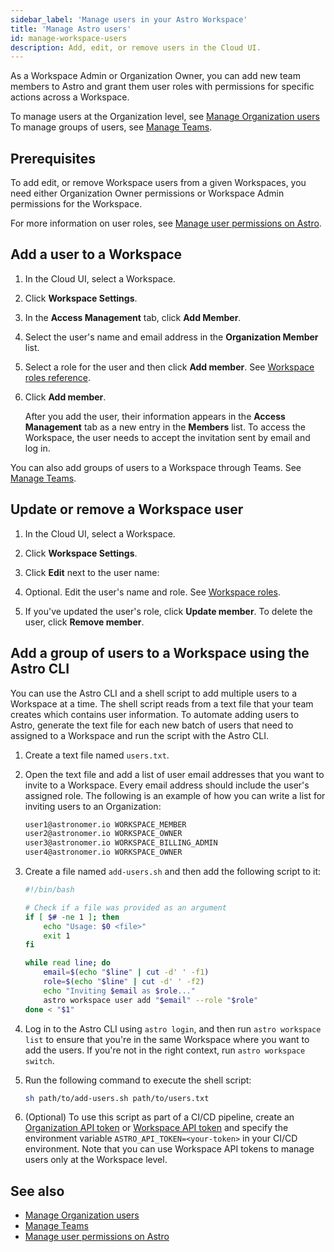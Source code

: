 ```yaml
---
sidebar_label: 'Manage users in your Astro Workspace'
title: 'Manage Astro users'
id: manage-workspace-users
description: Add, edit, or remove users in the Cloud UI.
---
```


As a Workspace Admin or Organization Owner, you can add new team members to Astro and grant them user roles with permissions 
for specific actions across a Workspace.

To manage users at the Organization level, see [Manage Organization users](manage-organization-users.md) To manage groups of users, see [Manage Teams](manage-teams.md).

## Prerequisites

To add edit, or remove Workspace users from a given Workspaces, you need either Organization Owner permissions or Workspace Admin permissions for the Workspace.

For more information on user roles, see [Manage user permissions on Astro](user-permissions.md).

## Add a user to a Workspace

1. In the Cloud UI, select a Workspace.

2. Click **Workspace Settings**.
   
3. In the **Access Management** tab, click **Add Member**.

4. Select the user's name and email address in the **Organization Member** list.
   
5. Select a role for the user and then click **Add member**. See [Workspace roles reference](user-permissions.md#workspace-roles).

6. Click **Add member**.

    After you add the user, their information appears in the **Access Management** tab as a new entry in the **Members** list. To access the Workspace, the user needs to accept the invitation sent by email and log in.

You can also add groups of users to a Workspace through Teams. See [Manage Teams](manage-teams.md).

## Update or remove a Workspace user

1. In the Cloud UI, select a Workspace.
   
2. Click **Workspace Settings**.

3. Click **Edit** next to the user name:

4. Optional. Edit the user's name and role. See [Workspace roles](user-permissions.md).
   
5. If you've updated the user's role, click **Update member**. To delete the user, click **Remove member**.

## Add a group of users to a Workspace using the Astro CLI

You can use the Astro CLI and a shell script to add multiple users to a Workspace at a time. The shell script reads from a text file that your team creates which contains user information. To automate adding users to Astro, generate the text file for each new batch of users that need to assigned to a Workspace and run the script with the Astro CLI.

1. Create a text file named `users.txt`.
2. Open the text file and add a list of user email addresses that you want to invite to a Workspace. Every email address should include the user's assigned role. The following is an example of how you can write a list for inviting users to an Organization:

    ```sh
    user1@astronomer.io WORKSPACE_MEMBER
    user2@astronomer.io WORKSPACE_OWNER
    user3@astronomer.io WORKSPACE_BILLING_ADMIN
    user4@astronomer.io WORKSPACE_OWNER
    ```

3. Create a file named `add-users.sh` and then add the following script to it:

    ```sh
    #!/bin/bash

    # Check if a file was provided as an argument
    if [ $# -ne 1 ]; then
        echo "Usage: $0 <file>"
        exit 1
    fi
    
    while read line; do
        email=$(echo "$line" | cut -d' ' -f1)
        role=$(echo "$line" | cut -d' ' -f2)
        echo "Inviting $email as $role..."
        astro workspace user add "$email" --role "$role"
    done < "$1"
    ```

4. Log in to the Astro CLI using `astro login`, and then run `astro workspace list` to ensure that you're in the same Workspace where you want to add the users. If you're not in the right context, run `astro workspace switch`.
5. Run the following command to execute the shell script:

    ```sh
    sh path/to/add-users.sh path/to/users.txt
    ```

6. (Optional) To use this script as part of a CI/CD pipeline, create an [Organization API token](organization-api-tokens.md) or [Workspace API token](workspace-api-tokens.md) and specify the environment variable `ASTRO_API_TOKEN=<your-token>` in your CI/CD environment. Note that you can use Workspace API tokens to manage users only at the Workspace level.

## See also

- [Manage Organization users](manage-organization-users.md)
- [Manage Teams](manage-teams.md)
- [Manage user permissions on Astro](user-permissions.md)